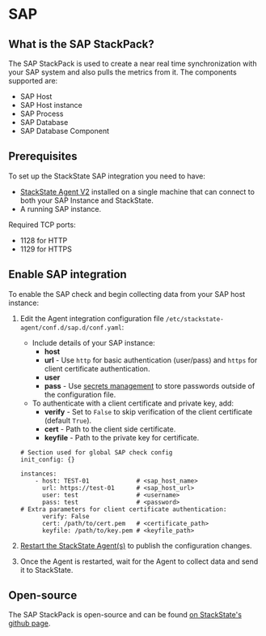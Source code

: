 # SAP

## What is the SAP StackPack?

The SAP StackPack is used to create a near real time synchronization with your SAP system and also pulls the metrics from it. The components supported are:

* SAP Host
* SAP Host instance
* SAP Process
* SAP Database
* SAP Database Component

## Prerequisites

To set up the StackState SAP integration you need to have:

* [StackState Agent V2](/stackpacks/integrations/agent.md) installed on a single machine that can connect to both your SAP Instance and StackState.
* A running SAP instance.

Required TCP ports: 

* 1128 for HTTP 
* 1129 for HTTPS

## Enable SAP integration

To enable the SAP check and begin collecting data from your SAP host instance:

1. Edit the Agent integration configuration file `/etc/stackstate-agent/conf.d/sap.d/conf.yaml`:
    - Include details of your SAP instance:
        - **host**
        - **url** - Use `http` for basic authentication (user/pass) and `https` for client certificate authentication.
        - **user**
        - **pass** - Use [secrets management](/configure/security/secrets_management.md) to store passwords outside of the configuration file.
    - To authenticate with a client certificate and private key, add:
        - **verify** - Set to `False` to skip verification of the client certificate (default `True`).
        - **cert** - Path to the client side certificate.
        - **keyfile** - Path to the private key for certificate.
        
    ```text
    # Section used for global SAP check config
    init_config: {}
    
    instances:
        - host: TEST-01             # <sap_host_name>
          url: https://test-01      # <sap_host_url>   
          user: test                # <username>
          pass: test                # <password>
   # Extra parameters for client certificate authentication:
          verify: False             
          cert: /path/to/cert.pem   # <certificate_path>
          keyfile: /path/to/key.pem # <keyfile_path>
    ```
2. [Restart the StackState Agent\(s\)](/stackpacks/integrations/agent.md#start-stop-restart-the-stackstate-agent) to publish the configuration changes.
3. Once the Agent is restarted, wait for the Agent to collect data and send it to StackState.

## Open-source

The SAP StackPack is open-source and can be found [on StackState's github page](https://github.com/StackVista/stackpack-sap).

